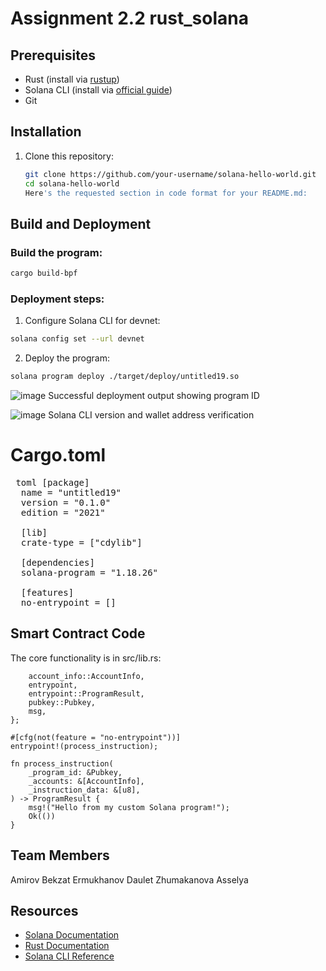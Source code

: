 # Assignment 2.2 rust_solana

## Prerequisites
- Rust (install via [rustup](https://rustup.rs/))
- Solana CLI (install via [official guide](https://solana.com/docs/intro/installation))
- Git

## Installation
1. Clone this repository:
   ```bash
   git clone https://github.com/your-username/solana-hello-world.git
   cd solana-hello-world
   Here's the requested section in code format for your README.md:
## Build and Deployment
### Build the program:
```bash
cargo build-bpf
```
### Deployment steps:
1. Configure Solana CLI for devnet:
```bash
solana config set --url devnet
```
2. Deploy the program:
```bash
solana program deploy ./target/deploy/untitled19.so
```

![image](https://github.com/user-attachments/assets/9af3124a-d782-43a6-8775-bbc0037cafbc)
Successful deployment output showing program ID

![image](https://github.com/user-attachments/assets/eb2db2a8-4ec7-4d26-a5e4-1374b3f4d3b0)
Solana CLI version and wallet address verification

# Cargo.toml
<pre> toml [package] 
  name = "untitled19" 
  version = "0.1.0" 
  edition = "2021" 
  
  [lib] 
  crate-type = ["cdylib"] 
  
  [dependencies] 
  solana-program = "1.18.26" 
  
  [features] 
  no-entrypoint = [] </pre>

## Smart Contract Code
The core functionality is in src/lib.rs:
```use solana_program::{
    account_info::AccountInfo,
    entrypoint,
    entrypoint::ProgramResult,
    pubkey::Pubkey,
    msg,
};

#[cfg(not(feature = "no-entrypoint"))]
entrypoint!(process_instruction);

fn process_instruction(
    _program_id: &Pubkey,
    _accounts: &[AccountInfo],
    _instruction_data: &[u8],
) -> ProgramResult {
    msg!("Hello from my custom Solana program!");
    Ok(())
}
```


## Team Members
Amirov Bekzat
Ermukhanov Daulet
Zhumakanova Asselya 

## Resources
- [Solana Documentation](https://solana.com/docs)
- [Rust Documentation](https://doc.rust-lang.org/book/)
- [Solana CLI Reference](https://solana.com/docs/cli)
